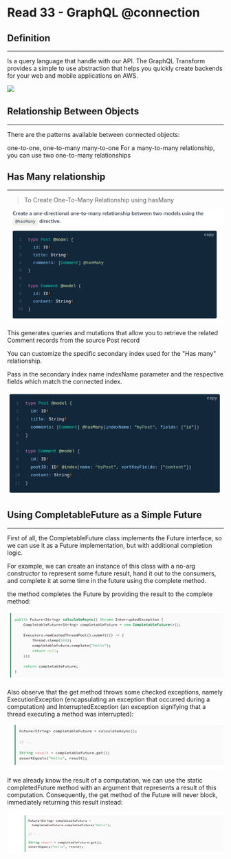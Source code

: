 # Read 33 - GraphQL @connection

## Definition

---
Is a query language that handle with our API. The GraphQL Transform provides a simple to use abstraction that helps you quickly create backends for your web and mobile applications on AWS.

![](https://lighthouse-php.com/assets/img/flow.f9dcf86d.png)

## Relationship Between Objects

---
There are the patterns available between connected objects:

one-to-one,
one-to-many
many-to-one
For a many-to-many relationship, you can use two one-to-many relationships

## Has Many relationship

---

> To Create One-To-Many Relationship using hasMany

![](assets/GraphQl/hasMAny.png)

This generates queries and mutations that allow you to retrieve the related Comment records from the source Post record

You can customize the specific secondary index used for the "Has many" relationship.

Pass in the secondary index name indexName parameter and the respective fields which match the connected index.

![](assets/GraphQl/hasMany2.png)

## Using CompletableFuture as a Simple Future

---
First of all, the CompletableFuture class implements the Future interface, so we can use it as a Future implementation, but with additional completion logic.

For example, we can create an instance of this class with a no-arg constructor to represent some future result, hand it out to the consumers, and complete it at some time in the future using the complete method.

the method completes the Future by providing the result to the complete method:

![](assets/GraphQl/Future.png)

Also observe that the get method throws some checked exceptions, namely ExecutionException (encapsulating an exception that occurred during a computation) and InterruptedException (an exception signifying that a thread executing a method was interrupted):

![](assets/GraphQl/Future2.png)

If we already know the result of a computation, we can use the static completedFuture method with an argument that represents a result of this computation. Consequently, the get method of the Future will never block, immediately returning this result instead:

![](assets/GraphQl/comletableFuture.png) 